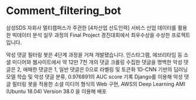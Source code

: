 # Comment_filtering_bot

삼성SDS 자회사 멀티캠퍼스가 주관한 [4차산업 선도인력] 서비스 산업 데이터를 활용한 빅데이터 분석 실무 과정의 Final Project 경진대회에서 최우수상을 수상한 프로젝트입니다.

악성 댓글 필터링 봇은 4단계 과정을 거쳐 개발됐습니다.
인스타그램, 에브리타임 등 소셜 미디어와 웹사이트에서 약 12만 7천 개의 댓글 크롤링
수집한 댓글을 명백한 악성 댓글은 2, 애매한 댓글은 1, 일반 댓글은 0으로 라벨링 및 토큰화
1D-CNN 기반의 딥러닝 모델 학습 및 악성 댓글 분류, 0.976891의 AUC score 기록
Django를 이용해 악성 댓글 필터링 봇을 적용한 소셜 미디어 형식의 Web 구현, AWS의 Deep Learning AMI (Ubuntu 18.04) Version 38.0 을 이용해 배포
